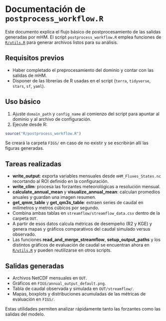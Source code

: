 # Documentación de `postprocess_workflow.R`

Este documento explica el flujo básico de postprocesamiento de las salidas generadas por mHM. El script `postprocess_workflow.R` emplea funciones de [`R/utils.R`](R/utils.R) para generar archivos listos para su análisis.

## Requisitos previos

- Haber completado el preprocesamiento del dominio y contar con las salidas de mHM.
- Disponer de las librerías de R usadas en el script (`terra`, `tidyverse`, `stars`, `sf`, `yaml`).

## Uso básico

1. Ajuste `domain_path` y `config_name` al comienzo del script para apuntar al dominio y al archivo de configuración.
2. Ejecute desde R:

```R
source("R/postprocess_workflow.R")
```

Se creará la carpeta `FIGS/` en caso de no existir y se escribirán allí las figuras generadas.

## Tareas realizadas

- **write_output**: exporta variables mensuales desde `mHM_Fluxes_States.nc` recortando al ROI definido en la configuración.
- **write_clim**: procesa las forzantes meteorológicas a resolución mensual.
- **calculate_annual_mean** y **visualize_annual_mean**: calculan promedios anuales y guardan una imagen resumen.
- **get_qmm_table** y **get_qm3s_table**: extraen series de caudal en milímetros y metros cúbicos por segundo.
- Combina ambas tablas en `streamflow/streamflow_data.csv` dentro de la carpeta `OUT`.
- A partir de esos datos calcula métricas de desempeño (R2 y KGE) y genera mapas
  y gráficos comparativos del caudal simulado versus observado.
- Las funciones **read_and_merge_streamflow**, **setup_output_paths** y los
  distintos gráficos de evaluación de caudal se encuentran ahora en
  [`R/utils.R`](R/utils.R) y pueden reutilizarse en otros scripts.

## Salidas generadas

- Archivos NetCDF mensuales en `OUT`.
- Gráficos en `FIGS/annual_output_default.png`.
- Tabla de caudal observada y simulada en `OUT/streamflow/`.
- Mapas, boxplots y distribuciones acumuladas de las métricas de evaluación en `FIGS/`.

Estas utilidades permiten analizar rápidamente tanto las forzantes como las salidas del modelo.
